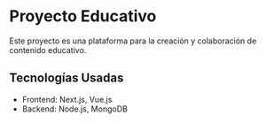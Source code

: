 
# Proyecto Educativo
Este proyecto es una plataforma para la creación y colaboración de contenido educativo.

## Tecnologías Usadas
- Frontend: Next.js, Vue.js
- Backend: Node.js, MongoDB
